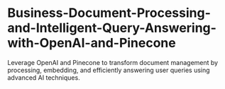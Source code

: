 # Business-Document-Processing-and-Intelligent-Query-Answering-with-OpenAI-and-Pinecone
Leverage OpenAI and Pinecone to transform document management by processing, embedding, and efficiently answering user queries using advanced AI techniques.
